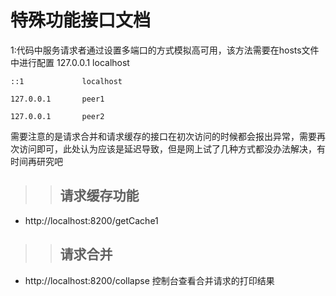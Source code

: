 # 特殊功能接口文档
  1:代码中服务请求者通过设置多端口的方式模拟高可用，该方法需要在hosts文件中进行配置
  127.0.0.1       localhost
  
	::1             localhost
	
	127.0.0.1       peer1 
	
	127.0.0.1       peer2
	
	
  需要注意的是请求合并和请求缓存的接口在初次访问的时候都会报出异常，需要再次访问即可，此处认为应该是延迟导致，但是网上试了几种方式都没办法解决，有时间再研究吧
>>## 请求缓存功能 
  * http://localhost:8200/getCache1
  
  >>## 请求合并
  * http://localhost:8200/collapse
  控制台查看合并请求的打印结果

 
    
